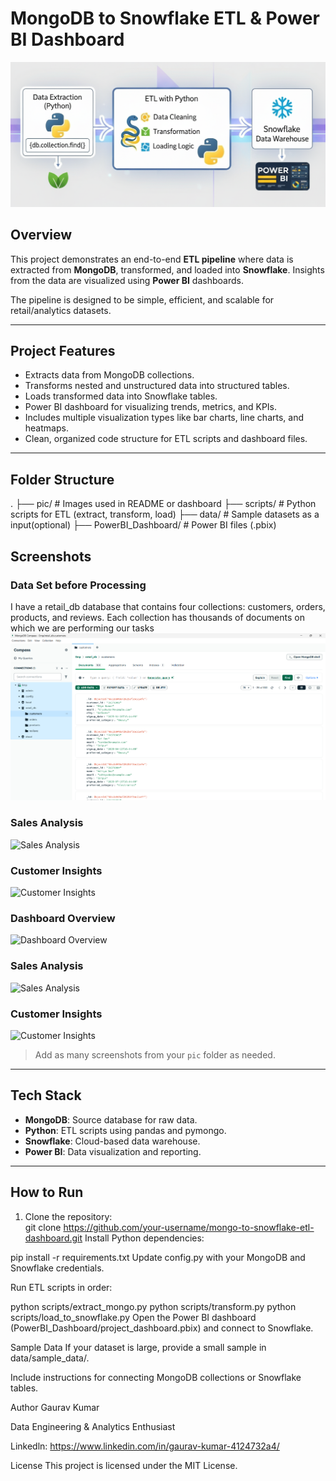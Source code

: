 # MongoDB to Snowflake ETL & Power BI Dashboard

![Project Logo](Pic/Project_Workflow.png)  

## Overview
This project demonstrates an end-to-end **ETL pipeline** where data is extracted from **MongoDB**, transformed, and loaded into **Snowflake**. Insights from the data are visualized using **Power BI** dashboards. 

The pipeline is designed to be simple, efficient, and scalable for retail/analytics datasets.

---

## Project Features
- Extracts data from MongoDB collections.
- Transforms nested and unstructured data into structured tables.
- Loads transformed data into Snowflake tables.
- Power BI dashboard for visualizing trends, metrics, and KPIs.
- Includes multiple visualization types like bar charts, line charts, and heatmaps.
- Clean, organized code structure for ETL scripts and dashboard files.

---

## Folder Structure
.
├── pic/ # Images used in README or dashboard
├── scripts/ # Python scripts for ETL (extract, transform, load)
├── data/ # Sample datasets as a input(optional)
├── PowerBI_Dashboard/ # Power BI files (.pbix)

## Screenshots
### Data Set before Processing
I have a retail_db database that contains four collections: customers, orders, products, and reviews. Each collection has thousands of documents on which we are performing our tasks
![Data](Pic/Data.png) 

### Sales Analysis
![Sales Analysis](pic/sales_analysis.png)

### Customer Insights
![Customer Insights](pic/customer_insights.png)


### Dashboard Overview
![Dashboard Overview](pic/dashboard_overview.png)

### Sales Analysis
![Sales Analysis](pic/sales_analysis.png)

### Customer Insights
![Customer Insights](pic/customer_insights.png)

> Add as many screenshots from your `pic` folder as needed.  

---

## Tech Stack
- **MongoDB**: Source database for raw data.
- **Python**: ETL scripts using pandas and pymongo.
- **Snowflake**: Cloud-based data warehouse.
- **Power BI**: Data visualization and reporting.

---

## How to Run
1. Clone the repository:  
   git clone https://github.com/your-username/mongo-to-snowflake-etl-dashboard.git
Install Python dependencies:

pip install -r requirements.txt
Update config.py with your MongoDB and Snowflake credentials.

Run ETL scripts in order:

python scripts/extract_mongo.py
python scripts/transform.py
python scripts/load_to_snowflake.py
Open the Power BI dashboard (PowerBI_Dashboard/project_dashboard.pbix) and connect to Snowflake.

Sample Data
If your dataset is large, provide a small sample in data/sample_data/.

Include instructions for connecting MongoDB collections or Snowflake tables.

Author
Gaurav Kumar

Data Engineering & Analytics Enthusiast

Linkedln: https://www.linkedin.com/in/gaurav-kumar-4124732a4/

License
This project is licensed under the MIT License.
